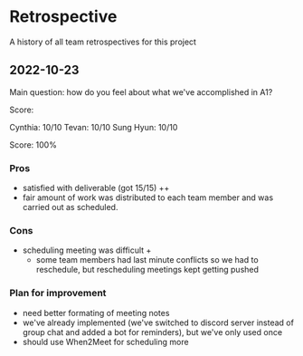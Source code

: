 # Retrospective

A history of all team retrospectives for this project

## 2022-10-23
Main question: how do you feel about what we've accomplished in A1?

Score:

Cynthia:        10/10
Tevan:          10/10
Sung Hyun:      10/10

Score: 100%

### Pros
- satisfied with deliverable (got 15/15) ++
- fair amount of work was distributed to each team member and was carried out as scheduled.

### Cons

- scheduling meeting was difficult +
    - some team members had last minute conflicts so we had to reschedule, but rescheduling meetings kept getting pushed

### Plan for improvement
- need better formating of meeting notes
- we've already implemented (we've switched to discord server instead of group chat and added a bot for reminders), but we've only used once
- should use When2Meet for scheduling more